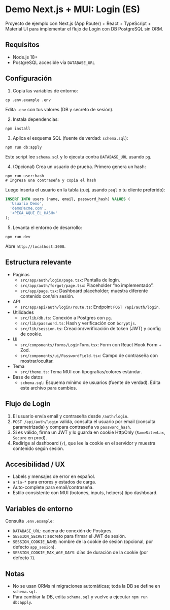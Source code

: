 # Demo Next.js + MUI: Login (ES)

Proyecto de ejemplo con Next.js (App Router) + React + TypeScript + Material UI para implementar el flujo de Login con DB PostgreSQL sin ORM.

## Requisitos

- Node.js 18+
- PostgreSQL accesible vía `DATABASE_URL`

## Configuración

1) Copia las variables de entorno:

```
cp .env.example .env
```

Edita `.env` con tus valores (DB y secreto de sesión).

2) Instala dependencias:

```
npm install
```

3) Aplica el esquema SQL (fuente de verdad: `schema.sql`):

```
npm run db:apply
```

Este script lee `schema.sql` y lo ejecuta contra `DATABASE_URL` usando `pg`.

4) (Opcional) Crea un usuario de prueba. Primero genera un hash:

```
npm run user:hash
# Ingresa una contraseña y copia el hash
```

Luego inserta el usuario en la tabla (p.ej. usando `psql` o tu cliente preferido):

```sql
INSERT INTO users (name, email, password_hash) VALUES (
  'Usuario Demo',
  'demo@acme.com',
  '<PEGA_AQUI_EL_HASH>'
);
```

5) Levanta el entorno de desarrollo:

```
npm run dev
```

Abre `http://localhost:3000`.

## Estructura relevante

- Páginas
  - `src/app/auth/login/page.tsx`: Pantalla de login.
  - `src/app/auth/forgot/page.tsx`: Placeholder “no implementado”.
  - `src/app/page.tsx`: Dashboard placeholder; muestra diferente contenido con/sin sesión.
- API
  - `src/app/api/auth/login/route.ts`: Endpoint `POST /api/auth/login`.
- Utilidades
  - `src/lib/db.ts`: Conexión a Postgres con `pg`.
  - `src/lib/password.ts`: Hash y verificación con `bcryptjs`.
  - `src/lib/session.ts`: Creación/verificación de token (JWT) y config de cookie.
- UI
  - `src/components/forms/LoginForm.tsx`: Form con React Hook Form + Zod.
  - `src/components/ui/PasswordField.tsx`: Campo de contraseña con mostrar/ocultar.
- Tema
  - `src/theme.ts`: Tema MUI con tipografías/colores estándar.
- Base de datos
  - `schema.sql`: Esquema mínimo de usuarios (fuente de verdad). Edita este archivo para cambios.

## Flujo de Login

1. El usuario envía email y contraseña desde `/auth/login`.
2. `POST /api/auth/login` valida, consulta el usuario por email (consulta parametrizada) y compara contraseña vs `password_hash`.
3. Si es válido, firma un JWT y lo guarda en cookie HttpOnly (`SameSite=Lax`, `Secure` en prod).
4. Redirige al dashboard (`/`), que lee la cookie en el servidor y muestra contenido según sesión.

## Accesibilidad / UX

- Labels y mensajes de error en español.
- `aria-*` para errores y estados de carga.
- Auto-complete para email/contraseña.
- Estilo consistente con MUI (botones, inputs, helpers) tipo dashboard.

## Variables de entorno

Consulta `.env.example`:

- `DATABASE_URL`: cadena de conexión de Postgres.
- `SESSION_SECRET`: secreto para firmar el JWT de sesión.
- `SESSION_COOKIE_NAME`: nombre de la cookie de sesión (opcional, por defecto `app_sesion`).
- `SESSION_COOKIE_MAX_AGE_DAYS`: días de duración de la cookie (por defecto `7`).

## Notas

- No se usan ORMs ni migraciones automáticas; toda la DB se define en `schema.sql`.
- Para cambiar la DB, edita `schema.sql` y vuelve a ejecutar `npm run db:apply`.

